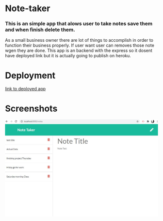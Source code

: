 # Note-taker
### This is an simple app that alows user to take notes save them and when finish delete them.
 As a small business owner there are lot of things to accomplish in order to function 
their business properly.
 If user want user can removes those note wgen they are done. 
 This app is an backend with the express so it dosent have deployed link but it is actually going to publish on heroku.
 # Deployment 
 [link to deployed app](https://noteapper.herokuapp.com/)
 # Screenshots
![notetaker-app](./images/notaker-app.JPG)
